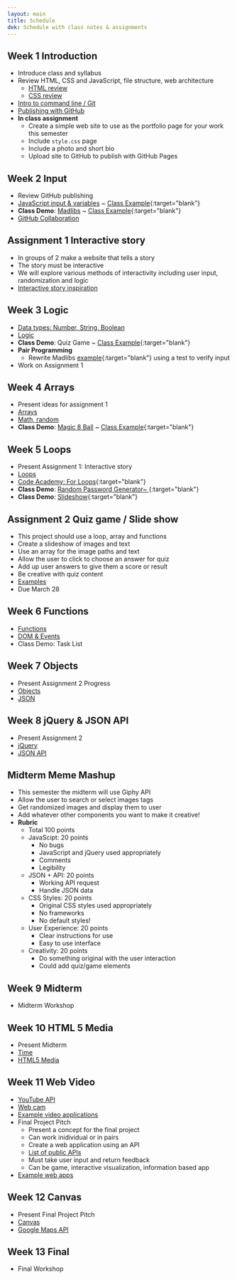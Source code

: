 ```yaml
---
layout: main
title: Schedule
dek: Schedule with class notes & assignments
---
```


## Week 1 **Introduction**
- Introduce class and syllabus
- Review HTML, CSS and JavaScript, file structure, web architecture
	- [HTML review](notes/html/)
	- [CSS review](notes/css/)
- [Intro to command line / Git](notes/git/index.html)
- [Publishing with GitHub](notes/git/github.html)
- **In class assignment**
	- Create a simple web site to use as the portfolio page for your work this semester
	- Include `style.css` page
	- Include a photo and short bio
	- Upload site to GitHub to publish with GitHub Pages

## Week 2 **Input**
- Review GitHub publishing
- [JavaScript input & variables](notes/input/) ~ [Class Example](https://owenbmcc.github.io/mmp310s18/input/){:target="blank"}
- **Class Demo**: [Madlibs](https://en.wikipedia.org/wiki/Mad_Libs) ~ [Class Example](https://owenbmcc.github.io/mmp310s18/madlibs/){:target="blank"}
- [GitHub Collaboration](notes/git/collaboration.html)

## Assignment 1 **Interactive story**
- In groups of 2 make a website that tells a story
- The story must be interactive
- We will explore various methods of interactivity including user input, randomization and logic
- [Interactive story inspiration](inspiration/interactive_story/)

## Week 3 **Logic**
- [Data types: Number, String, Boolean](notes/data_types)
- [Logic](notes/logic/)
- **Class Demo**: Quiz Game ~ [Class Example](https://owenbmcc.github.io/mmp310s18/quiz/){:target="blank"}
- **Pair Programming**
	- Rewrite Madlibs [example](https://owenbmcc.github.io/mmp310s18/madlibs/){:target="blank"} using a test to verify input
- Work on Assignment 1


## Week 4 **Arrays**
- Present ideas for assignment 1
- [Arrays](notes/array/)
- [Math, random](notes/random/)
- **Class Demo**: [Magic 8 Ball](https://en.wikipedia.org/wiki/Magic_8-Ball) ~ [Class Example](https://owenbmcc.github.io/mmp310s18/8ball/){:target="blank"}


## Week 5 **Loops**
- Present Assignment 1: Interactive story
- [Loops](notes/loop/)
- [Code Academy: For Loops](https://www.codecademy.com/courses/javascript-beginner-en-NhsaT/0/1){:target="blank"}
- **Class Demo**: [Random Password Generator~ ](https://owenbmcc.github.io/mmp310s18/password/){:target="blank"}
- **Class Demo**: [Slideshow](https://owenbmcc.github.io/mmp310s18/slideshow/){:target="blank"}

## Assignment 2 **Quiz game / Slide show**
- This project should use a loop, array and functions
- Create a slideshow of images and text
- Use an array for the image paths and text
- Allow the user to click to choose an answer for quiz
- Add up user answers to give them a score or result
- Be creative with quiz content
- [Examples](inspiration/slideshow/)
- Due March 28

## Week 6 **Functions**
- [Functions](notes/functions/)
- [DOM & Events](notes/events)
- Class Demo: Task List

## Week 7 **Objects**
- Present Assignment 2 Progress
- [Objects](notes/objects/)
- [JSON](notes/json)

## Week 8 **jQuery & JSON API**
- Present Assignment 2
- [jQuery](notes/jquery/)
- [JSON API](notes/json_api/)

## Midterm **Meme Mashup**
- This semester the midterm will use Giphy API
- Allow the user to search or select images tags
- Get randomized images and display them to user
- Add whatever other components you want to make it creative!
- **Rubric**
	- Total 100 points
	- JavaScipt: 20 points
		- No bugs
		- JavaScript and jQuery used appropriately
		- Comments 
		- Legibility
	- JSON + API: 20 points
		- Working API request
		- Handle JSON data
	- CSS Styles: 20 points
		- Original CSS styles used appropriately
		- No frameworks
		- No default styles!
	- User Experience: 20 points
		- Clear instructions for use
		- Easy to use interface
	- Creativity: 20 points
		- Do something original with the user interaction
		- Could add quiz/game elements


## Week 9 **Midterm**
- Midterm Workshop

## Week 10 **HTML 5 Media**
- Present Midterm
- [Time](notes/time/)
- [HTML5 Media](notes/media/)

## Week 11 **Web Video**
- [YouTube API](notes/youtube/)
- [Web cam](notes/webcam/)
- [Example video applications](inspiration/video/)
- Final Project Pitch
	- Present a concept for the final project
	- Can work inidividual or in pairs
	- Create a web application using an API
	- [List of public APIs](https://github.com/toddmotto/public-apis)
	- Must take user input and return feedback
	- Can be game, interactive visualization, information based app
- [Example web apps](inspiration/apps/)


## Week 12 **Canvas**
- Present Final Project Pitch
- [Canvas](notes/canvas/)
- [Google Maps API](notes/google_maps/)

## Week 13 **Final**
- Final Workshop

<!-- 

interactive story
	- decision tree, user experience map
	- input vs branching stories
	- randomized outputs
interactive comic
	- clicking on images
	- decision trees etc
interactive video
	- using web video
	- combine video sources
	- youtube and native video
data api
	- data viz
	- user input
meme generator
	- get a random image
	- random text
	- 

css3
more git
threejs?
libraries?

http://teachingmultimedia.net/mmp420syllabus.html
-->

